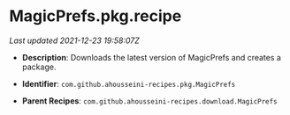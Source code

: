 # MagicPrefs.pkg.recipe

_Last updated 2021-12-23 19:58:07Z_

- **Description**: Downloads the latest version of MagicPrefs and creates a package.

- **Identifier**: `com.github.ahousseini-recipes.pkg.MagicPrefs`

- **Parent Recipes**: `com.github.ahousseini-recipes.download.MagicPrefs`